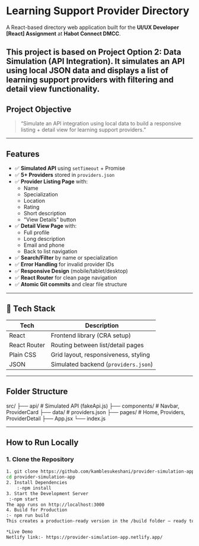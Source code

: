 # Learning Support Provider Directory

A React-based directory web application built for the **UI/UX Developer [React] Assignment** at **Habot Connect DMCC**.

This project is based on **Project Option 2: Data Simulation (API Integration)**. It simulates an API using local JSON data and displays a list of learning support providers with filtering and detail view functionality.
---
## Project Objective

> “Simulate an API integration using local data to build a responsive listing + detail view for learning support providers.”
---
## Features

- ✅ **Simulated API** using `setTimeout` + Promise
- ✅ **5+ Providers** stored in `providers.json`
- ✅ **Provider Listing Page** with:
  - Name
  - Specialization
  - Location
  - Rating
  - Short description
  - "View Details" button
- ✅ **Detail View Page** with:
  - Full profile
  - Long description
  - Email and phone
  - Back to list navigation
- ✅ **Search/Filter** by name or specialization
- ✅ **Error Handling** for invalid provider IDs
- ✅ **Responsive Design** (mobile/tablet/desktop)
- ✅ **React Router** for clean page navigation
- ✅ **Atomic Git commits** and clear file structure

---

## 🧱 Tech Stack

| Tech        | Description                            |
|-------------|----------------------------------------|
| React       | Frontend library (CRA setup)           |
| React Router| Routing between list/detail pages      |
| Plain CSS   | Grid layout, responsiveness, styling   |
| JSON        | Simulated backend (`providers.json`)   |

---

## Folder Structure

src/
├── api/ # Simulated API (fakeApi.js)
├── components/ # Navbar, ProviderCard
├── data/ # providers.json
├── pages/ # Home, Providers, ProviderDetail
├── App.jsx
└── index.js

---

## How to Run Locally

### 1. Clone the Repository

```bash
1. git clone https://github.com/kamblesukeshani/provider-simulation-app.git
cd provider-simulation-app
2. Install Dependencies
    :-npm install
3. Start the Development Server
 :-npm start
The app runs on http://localhost:3000
4. Build for Production
:- npm run build
This creates a production-ready version in the /build folder — ready to deploy to Netlify or Vercel.

*Live Demo
Netlify link:- https://provider-simulation-app.netlify.app/